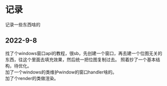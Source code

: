 # 记录
记录一些东西啥的

## 2022-9-8

找了个windows窗口api的教程，很sb，先创建一个窗口，再去建一个位图无关的东西，往这个里面去填充效果，然后统一把位图复制过去。
照着抄了一个基本结构，待优化。  
加了一个windows的类维护window的窗口handler啥的。  
加了个render的类做渲染。
